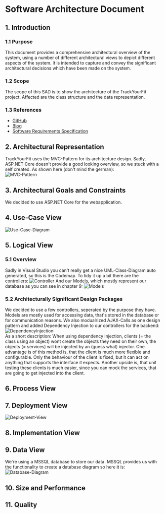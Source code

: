 # Software Architecture Document


## 1. Introduction 
### 1.1 Purpose
This document provides a comprehensive architectural overview of the system, 
using a number of different architectural views to depict different aspects of the system. 
It is intended to capture and convey the significant architectural decisions which have been made on the system.

### 1.2 Scope
The scope of this SAD is to show the architecture of the TrackYourFit project. Affected are the class structure and the data representation.

### 1.3 References
- [GitHub](https://github.com/tobi4321/TrackYourFit)
- [Blog](https://trackyourfit.wordpress.com/)
- [Software Requirements Specification](https://github.com/tobi4321/TrackYourFit/blob/master/Projectmanagement/SRS.md)

## 2. Architectural Representation
TrackYourFit uses the MVC-Pattern for its architecture design.
Sadly, ASP.NET Core doesn't provide a good looking overview, so we stuck with a self created. As shown here (don't mind the german):  
![MVC-Pattern](./MVC-Pattern.png)

## 3. Architectural Goals and Constraints 
We decided to use ASP.NET Core for the webapplication.

## 4. Use-Case View 
![Use-Case-Diagram](../Projectmanagement/UseCaseDiagram.jpg)

## 5. Logical View
### 5.1 Overview
Sadly in Visual Studio you can't really get a nice UML-Class-Diagram auto generated, so this is the Codemap.
To tidy it up a bit there are the controllers:
![Controller](./ClassDiagrams%26DB/CodeMap_Controller.PNG)
And our Models, which mostly represent our database as you can see in chapter 9:
![Models](./ClassDiagrams%26DB/CodeMap_Models.PNG)
### 5.2 Architecturally Significant Design Packages
We decided to use a few controllers, seperated by the purpose they have. Models are mostly used for accessing data, that's stored in the database or for communication reasons.
We also modualrized AJAX-Calls as one design pattern and added Dependency Injection to our controllers for the backend:\
![DependencyInjection](./ClassDiagrams%26DB/dependencyinjection.png)\
As a short description: When using dependency injection, clients (= the class using an object) wont create the objects they need on their own, the objects (= services) will be injected by an (guess what) injector. One advantage is of this method is, that the client is much more flexible and configurable. Only the behaviour of the client is fixed, but it can act on anything that supports the interface it expects. Another upside is, that unit testing these clients is much easier, since you can mock the services, that are going to get injected into the client.
## 6. Process View

## 7. Deployment View
![Deployment-View](./Deployment-View.jpg)

## 8. Implementation View

## 9. Data View
We're using a MSSQL database to store our data. 
MSSQL provides us with the functionality to create a database diagram so here it is:
![Database-Diagram](./ClassDiagrams%26DB/DB_Diagram.PNG)
## 10. Size and Performance

## 11. Quality
